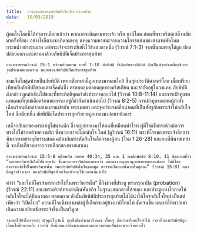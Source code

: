 ```yaml
---
title:  ความหมายของภัยพิบัติเจ็ดประการสุดท้าย
date:   10/03/2019
---
```


ผู้คนในโลกนี้ได้ทำการเลือกแล้วว่า พวกเขาจะติดตามพระเจ้า หรือ บาบิโลน ก่อนที่พระคริสต์เสด็จกลับมาครั้งที่สอง อย่างไรก็ตามจะเกิดลมพายุ แห่งความหายนะจากความโกรธแค้นของซาตานพัดโหมกระหน่ำอย่างรุนแรง แต่พระเจ้าจะทรงยับยั้งไว้ช่วงเวลาหนึ่ง (วิวรณ์ 7:1-3) จากนั้นลมพายุได้ถูก ปลดปล่อยออก และตามมาด้วยภัยพิบัติเจ็ดประการสุดท้าย

`อ่านพระธรรมวิวรณ์ 15:1 พร้อมกับอพยพ บทที่ 7-10 ภัยพิบัติ ที่เกิดกับชาวอิยิปต์ ถือเป็นตัวอย่างเพื่ออธิบายจุดประสงค์และความ หมายของภัยพิบัติเจ็ดประการสุดท้าย`

ชามเจ็ดใบสุดท้ายเป็นภัยพิบัติ เพราะสิ่งเหล่านี้ถูกเทลงมาตอนใกล้ สิ้นสุดประวัติศาสตร์โลก เมื่อเปรียบเทียบกับภัยพิบัติของแตรเจ็ดคันซึ่ง ครอบคลุมตลอดยุคของคริสเตียน และจำกัดอยู่ในวงแคบ ภัยพิบัติดังกล่าว ถูกดำเนินไปขณะที่พระกิตติคุณกำลังประกาศออกไป (วิวรณ์ 10:8-11:14) และการเฝ้าทูลขอแทนคนที่ทุกข์เดือดร้อนของพระเยซูก็กำลังดำเนินต่อไป (วิวรณ์ 8:2-5) การเฝ้าทูลขอแทนผู้กำลังเดือนร้อนดังกล่าวผสมผสานเข้ากับ พระเมตตา และจุดประสงค์คือนำคนที่เป็นศัตรูกับพระเจ้าให้กลับใจใหม่ อีกนัยหนึ่ง ภัยพิบัติเจ็ดประการสุดท้ายจะถูกเทลงมาก่อนหน้าการ

เสด็จกลับมาของพระเยซูไม่นานนัก ซึ่งจะถูกเทลงมาให้คนที่เหมือนฟาโรห์ ผู้มีใจแข็งกระด้างต่อการทรงไถ่ให้รอดด้วยความรัก ซึ่งพวกเขาจะไม่กลับใจ ใหม่ (ดูวิวรณ์ 16:11) พระพิโรธของพระเจ้าคือการพิพากษาอย่างยุติธรรมสอด คล้องกับการตัดสินใจเลือกของผู้คน (โรม 1:26-28) และคนที่พินาศเหล่านี้ จะเก็บเกี่ยวผลจากการเลือกของพวกเขาเอง

`อ่านพระธรรมวิวรณ์ 15:5-8 พร้อมกับ อพยพ 40:34, 35 และ 1 พงศ์กษัตริย์ 8:10, 11 ข้อความที่ว่า “และพระวิหารก็เต็มไปด้วยควัน ซึ่งมาจากพระรัศมีของพระเจ้า และมาจากฤทธานุภาพของพระองค์และ ไม่มีใครสามารถเข้าไปในพระวิหารนั้น จนกว่าภัยพิบัติทั้งเจ็ดของทูต สวรรค์เจ็ดองค์นั้นจะสิ้นสุดลง” (วิวรณ์ 15:8) ลองคิดดูว่าช่วงเวลา ของภัยพิบัติสุดท้ายเจ็ดอย่างจะใช้เวลานานเท่าไร`

คำว่า “และไม่มีใครสามารถเข้าไปในพระวิหารนั้น” ชี้ถึงช่วงที่ประตู พระกรุณาปิด (probation) (วิวรณ์ 22:11) ขณะพระคริสต์ทรงดำเนินพันธกิจ ในฐานะคนกลางได้จบลง และประตูแห่งโอกาสให้กลับใจใหม่ได้ปิดฉากลง ตลอดกาล ดังนั้นภัยพิบัติประการสุดท้ายไม่ได้นำให้ใครกลับใจใหม่ เป็นแต่ เพียงว่า “เปิดโปง” ความมีใจแข็งของเหล่าผู้ที่เลือกจะอยู่ข้างบาบิโลนให้ ชัดเจนขึ้น และทำให้พวกเขาเกิดความเกลียดชังพระเจ้าขึ้นเป็นทวีคูณ

`จงมองไปยังโลกรอบๆ ตัวคุณในวันนี้ ทุกสิ่งมีแต่จะเลวร้ายลง เรื่อยๆ มีความจริงอะไรทำให้ เวลาที่จะเทภัยพิบัติถูกเลื่อนให้ช้าลงจนถึง เวลานี้ สิ่งนี้สอนเราถึงพระเมตตาและความอดกลั้นของพระเจ้าอย่างไร`